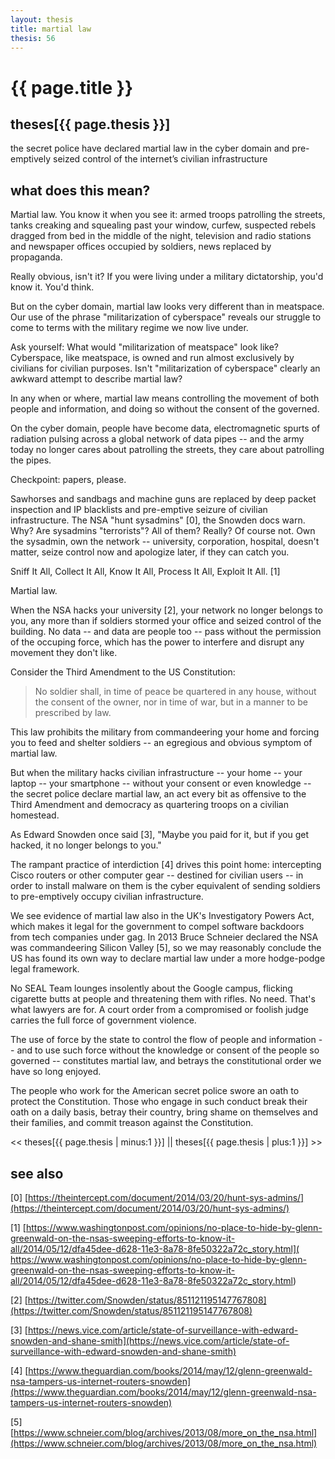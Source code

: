 ```yaml
---
layout: thesis
title: martial law
thesis: 56
---
```


<h1 id="html">{{ page.title }}</h1>

<h2 id="html">theses[{{ page.thesis }}]</h2>

the secret police have declared martial law in the cyber domain and pre-emptively seized control of the internet’s civilian infrastructure

<h2 id="html">what does this mean?</h2>


Martial law. You know it when you see it: armed troops patrolling the streets, tanks creaking and squealing past your window, curfew, suspected rebels dragged from bed in the middle of the night, television and radio stations and newspaper offices occupied by soldiers, news replaced by propaganda.

Really obvious, isn't it? If you were living under a military dictatorship, you'd know it. You'd think.

But on the cyber domain, martial law looks very different than in meatspace. Our use of the phrase "militarization of cyberspace" reveals our struggle to come to terms with the military regime we now live under.

Ask yourself: What would "militarization of meatspace" look like? Cyberspace, like meatspace, is owned and run almost exclusively by civilians for civilian purposes. Isn't "militarization of cyberspace" clearly an awkward attempt to describe martial law?

In any when or where, martial law means controlling the movement of both people and information, and doing so without the consent of the governed.

On the cyber domain, people have become data, electromagnetic spurts of radiation pulsing across a global network of data pipes -- and the army today no longer cares about patrolling the streets, they care about patrolling the pipes.

Checkpoint: papers, please.

Sawhorses and sandbags and machine guns are replaced by deep packet inspection and IP blacklists and pre-emptive seizure of civilian infrastructure. The NSA "hunt sysadmins" [0], the Snowden docs warn. Why? Are sysadmins "terrorists"? All of them? Really? Of course not. Own the sysadmin, own the network -- university, corporation, hospital, doesn't matter, seize control now and apologize later, if they can catch you.

Sniff It All, Collect It All, Know It All, Process It All, Exploit It All. [1]

Martial law.

When the NSA hacks your university [2], your network no longer belongs to you, any more than if soldiers stormed your office and seized control of the building. No data -- and data are people too -- pass without the permission of the occuping force, which has the power to interfere and disrupt any movement they don't like.

Consider the Third Amendment to the US Constitution:

<blockquote>
<p>
No soldier shall, in time of peace be quartered in any house, without the consent of the owner, nor in time of war, but in a manner to be prescribed by law.
</p>
</blockquote>


This law prohibits the military from commandeering your home and forcing you to feed and shelter soldiers -- an egregious and obvious symptom of martial law.

But when the military hacks civilian infrastructure -- your home -- your laptop -- your smartphone -- without your consent or even knowledge -- the secret police declare martial law, an act every bit as offensive to the Third Amendment and democracy as quartering troops on a civilian homestead.

As Edward Snowden once said [3], "Maybe you paid for it, but if you get hacked, it no longer belongs to you."

The rampant practice of interdiction [4] drives this point home: intercepting Cisco routers or other computer gear -- destined for civilian users -- in order to install malware on them is the cyber equivalent of sending soldiers to pre-emptively occupy civilian infrastructure.

We see evidence of martial law also in the UK's Investigatory Powers Act, which makes it legal for the government to compel software backdoors from tech companies under gag. In 2013 Bruce Schneier declared the NSA was commandeering Silicon Valley [5], so we may reasonably conclude the US has found its own way to declare martial law under a more hodge-podge legal framework.

No SEAL Team lounges insolently about the Google campus, flicking cigarette butts at people and threatening them with rifles. No need. That's what lawyers are for. A court order from a compromised or foolish judge carries the full force of government violence.

The use of force by the state to control the flow of people and information -- and to use such force without the knowledge or consent of the people so governed -- constitutes martial law, and betrays the constitutional order we have so long enjoyed.

The people who work for the American secret police swore an oath to protect the Constitution. Those who engage in such conduct break their oath on a daily basis, betray their country, bring shame on themselves and their families, and commit treason against the Constitution.


\<\< theses[{{ page.thesis | minus:1 }}]  ||  theses[{{ page.thesis | plus:1 }}] \>\>

<h2 id="html">see also</h2>

[0] [https://theintercept.com/document/2014/03/20/hunt-sys-admins/](https://theintercept.com/document/2014/03/20/hunt-sys-admins/)

[1] [https://www.washingtonpost.com/opinions/no-place-to-hide-by-glenn-greenwald-on-the-nsas-sweeping-efforts-to-know-it-all/2014/05/12/dfa45dee-d628-11e3-8a78-8fe50322a72c_story.html]( https://www.washingtonpost.com/opinions/no-place-to-hide-by-glenn-greenwald-on-the-nsas-sweeping-efforts-to-know-it-all/2014/05/12/dfa45dee-d628-11e3-8a78-8fe50322a72c_story.html)

[2] [https://twitter.com/Snowden/status/851121195147767808](https://twitter.com/Snowden/status/851121195147767808)

[3] [https://news.vice.com/article/state-of-surveillance-with-edward-snowden-and-shane-smith](https://news.vice.com/article/state-of-surveillance-with-edward-snowden-and-shane-smith)

[4] [https://www.theguardian.com/books/2014/may/12/glenn-greenwald-nsa-tampers-us-internet-routers-snowden](https://www.theguardian.com/books/2014/may/12/glenn-greenwald-nsa-tampers-us-internet-routers-snowden)

[5] [https://www.schneier.com/blog/archives/2013/08/more_on_the_nsa.html](https://www.schneier.com/blog/archives/2013/08/more_on_the_nsa.html)
